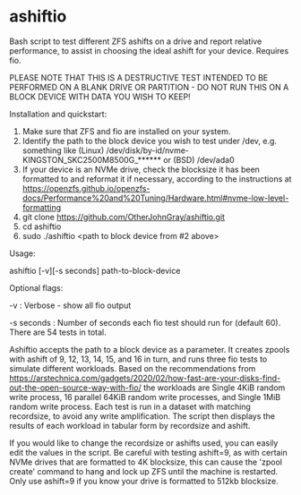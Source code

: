 # ashiftio
Bash script to test different ZFS ashifts on a drive and report relative performance, to assist in choosing the ideal ashift for your device. Requires fio.

PLEASE NOTE THAT THIS IS A DESTRUCTIVE TEST INTENDED TO BE PERFORMED ON A BLANK DRIVE OR PARTITION - DO NOT RUN THIS ON A BLOCK DEVICE WITH DATA YOU WISH TO KEEP!

Installation and quickstart:

1. Make sure that ZFS and fio are installed on your system.
2. Identify the path to the block device you wish to test under /dev, e.g. something like (Linux) /dev/disk/by-id/nvme-KINGSTON_SKC2500M8500G_****** or (BSD) /dev/ada0
3. If your device is an NVMe drive, check the blocksize it has been formatted to and reformat it if necessary, according to the instructions at https://openzfs.github.io/openzfs-docs/Performance%20and%20Tuning/Hardware.html#nvme-low-level-formatting
4. git clone https://github.com/OtherJohnGray/ashiftio.git
5. cd ashiftio
6. sudo ./ashiftio <path to block device from #2 above>

Usage: 

ashiftio [-v][-s seconds] path-to-block-device

Optional flags:

-v : Verbose - show all fio output

-s seconds : Number of seconds each fio test should run for (default 60). There are 54 tests in total.


Ashiftio accepts the path to a block device as a parameter. It creates zpools with ashift of 9, 12, 13, 14, 15, and 16 in turn, and runs 
three fio tests to simulate different workloads. Based on the recommendations from https://arstechnica.com/gadgets/2020/02/how-fast-are-your-disks-find-out-the-open-source-way-with-fio/ the workloads are Single 4KiB random write process, 
16 parallel 64KiB random write processes, and Single 1MiB random write process. Each test is run in a dataset with matching recordsize, to avoid any write amplification. The script then displays the results of each workload in tabular form by recordsize and ashift.

If you would like to change the recordsize or ashifts used, you can easily edit the values in the script. Be careful with testing ashift=9, as with certain NVMe drives that are formatted to 4K blocksize, this can cause the 'zpool create' command to hang and lock up ZFS until the machine is restarted. Only use ashift=9 if you know your drive is formatted to 512kb blocksize.



